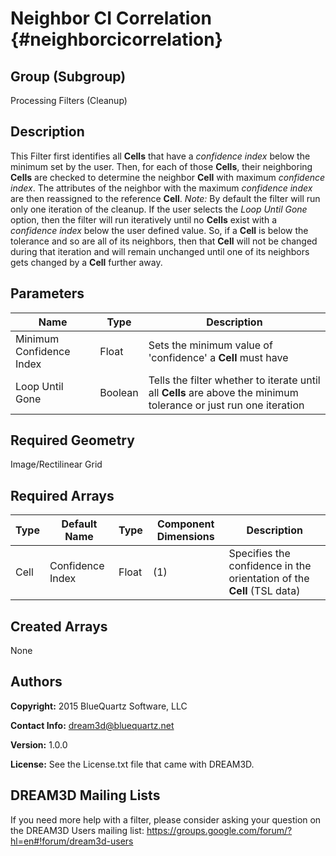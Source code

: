 Neighbor CI Correlation {#neighborcicorrelation}
======

## Group (Subgroup) ##
Processing Filters (Cleanup)

## Description ##
This Filter first identifies all **Cells** that have a *confidence index* below the minimum set by the user.  Then, for each of those **Cells**, their neighboring **Cells** are checked to determine the neighbor **Cell** with maximum *confidence index*.  The attributes of the neighbor with the maximum *confidence index* are then reassigned to the reference **Cell**.
*Note:* By default the filter will run only one iteration of the cleanup.  If the user selects the *Loop Until Gone* option, then the filter will run iteratively until no **Cells** exist with a *confidence index* below the user defined value. So, if a **Cell** is below the tolerance and so are all of its neighbors, then that **Cell** will not be changed during that iteration and will remain unchanged until one of its neighbors gets changed by a **Cell** further away.  

## Parameters ##
| Name | Type | Description |
|------|------|-------------|
| Minimum Confidence Index | Float | Sets the minimum value of 'confidence' a **Cell** must have |
| Loop Until Gone | Boolean | Tells the filter whether to iterate until all **Cells** are above the minimum tolerance or just run one iteration |

## Required Geometry ##
Image/Rectilinear Grid

## Required Arrays ##
| Type | Default Name | Type | Component Dimensions | Description |
|------|--------------|-------------|---------|-----|
| Cell | Confidence Index | Float | (1) | Specifies the confidence in the orientation of the **Cell** (TSL data) |

## Created Arrays ##
None

## Authors ##

**Copyright:** 2015 BlueQuartz Software, LLC

**Contact Info:** dream3d@bluequartz.net

**Version:** 1.0.0

**License:**  See the License.txt file that came with DREAM3D.




## DREAM3D Mailing Lists ##

If you need more help with a filter, please consider asking your question on the DREAM3D Users mailing list:
https://groups.google.com/forum/?hl=en#!forum/dream3d-users


